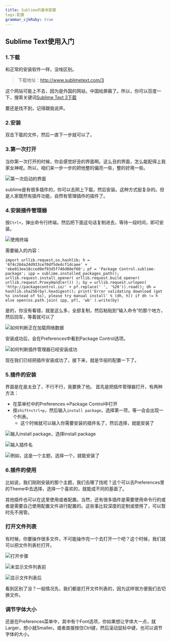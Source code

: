 ```yaml
---
title: Sublime的基本配置
tags:配置
grammar_cjkRuby: true
---
```


## Sublime Text使用入门

### 1.下载
和正常的安装软件一样，没啥区别。

> 下载地址：http://www.sublimetext.com/3

这个网站可能上不去，因为是外国的网站，中国给屏蔽了。所以，你可以百度一下，搜索关键词[Sublime Text 3下载][1]

要还是找不到，记得跟我说声。

### 2.安装
双击下载的文件，然后一直下一步就可以了。

### 3.第一次打开
当你第一次打开的时候，你会感觉好丑的界面啊。这么丑的界面，怎么能配得上我家女神呢。所以，咱们来一步一步的把他整的偏亮一些，整的好用一些。

![第一次启动的界面][2]

sublime是有很多插件的，你可以去网上下载，然后安装。这种方式挺复杂的。但是人家既然有插件功能，自然有管理插件的插件了。


### 4.安装插件管理器
按`Ctrl+`，弹出命令行终端，然后把下面这句话复制进去，等待一段时间，即可安装。

![使用终端][3]

需要输入的内容：

```
import urllib.request,os,hashlib; h = '6f4c264a24d933ce70df5dedcf1dcaee' + 'ebe013ee18cced0ef93d5f746d80ef60'; pf = 'Package Control.sublime-package'; ipp = sublime.installed_packages_path(); urllib.request.install_opener( urllib.request.build_opener( urllib.request.ProxyHandler()) ); by = urllib.request.urlopen( 'http://packagecontrol.io/' + pf.replace(' ', '%20')).read(); dh = hashlib.sha256(by).hexdigest(); print('Error validating download (got %s instead of %s), please try manual install' % (dh, h)) if dh != h else open(os.path.join( ipp, pf), 'wb' ).write(by)
```

是的，你没有看错，就是这么多，全部复制，然后粘贴到“输入命令”的那个地方，然后回车，等着就可以了

![如何判断正在加载网络数据][4]


安装成功后，会在Preferences中看到Package Control选项。

![如何判断插件管理器已经安装成功][5]

现在我们已经把插件安装成功了，接下来，就是华丽的配置一下了。

### 5.插件的安装
界面是在是太丑了，不行不行，我要换了他。
首先是把插件管理器打开，有两种方法：
- 在菜单栏中的Preferences->Package Control中打开
- 按`shift+ctrl+p`，然后输入`install package`，选择第一项，等一会会出现一个列表。
	- 这个时候就可以输入你需要安装的插件名了，然后选择，就能安装了

![输入install package，选择install package][6]

![输入插件名][7]

![例如，这是一个主题，选择一个，就能安装了][8]

### 6.插件的使用
比如说，我们刚刚安装的那个主题，我们去哪了找呢？这个可以去Preferences里的Theme中去选择，选择一个喜欢的，就能成不同的基面了。

其他插件也可以在这里使用或者配置。当然，还有很多插件是需要使用命令行的或者是需要自己使用配置文件进行配置的。这些事比较深度的定制或使用了，可以暂时先不用管。

### 打开文件列表
有时候，你要操作很多文件，不可能操作完一个去打开一个吧？这个时候，我们就可以把文件列表栏打开。

![打开步骤][9]

![未显示文件列表前][10]

![显示文件列表后][11]

看到区别了没？一般情况先，我们都是打开文件列表的，因为这样很方便我们去切换文件。


### 调节字体大小
还是在Preferences菜单中，其中有个Font选项，你如果想让字体大一点，就Larger，想小就Smaller。或者直接按住Ctrl键，然后滚动鼠标中键，也可以调节字体的大小。

  [1]: https://www.baidu.com/s?ie=utf-8&f=8&rsv_bp=1&tn=baidu&wd=sublime%20text%203%E4%B8%8B%E8%BD%BD&oq=sublime%2520text%2520%2526lt%253B&rsv_pq=d292ace800004c7a&rsv_t=d54cdiww8SeoTXOkYwvOwV2xyD44wsung0e7V5BmtsSpYh9m7At8yXMYFHs&rqlang=cn&rsv_enter=1&inputT=1146&rsv_sug3=52&rsv_sug2=0&rsv_sug4=1796
  [2]: ./images/1516262054263.jpg
  [3]: ./images/1516264085033.jpg
  [4]: ./images/1516264961276.jpg
  [5]: ./images/1516265628805.jpg
  [6]: ./images/1516266343163.jpg
  [7]: ./images/1516266412309.jpg
  [8]: ./images/1516266463606.jpg
  [9]: ./images/1516266908632.jpg
  [10]: ./images/1516267064396.jpg
  [11]: ./images/1516267090487.jpg
